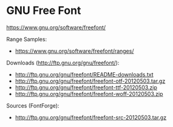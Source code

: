 # GNU Free Font


https://www.gnu.org/software/freefont/


Range Samples:

- https://www.gnu.org/software/freefont/ranges/


Downloads (http://ftp.gnu.org/gnu/freefont/):

- http://ftp.gnu.org/gnu/freefont/README-downloads.txt
- http://ftp.gnu.org/gnu/freefont/freefont-otf-20120503.tar.gz
- http://ftp.gnu.org/gnu/freefont/freefont-ttf-20120503.zip
- http://ftp.gnu.org/gnu/freefont/freefont-woff-20120503.zip


Sources (FontForge):

- http://ftp.gnu.org/gnu/freefont/freefont-src-20120503.tar.gz
